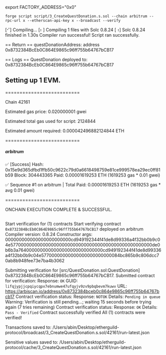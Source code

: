 export FACTORY_ADDRESS="0x0"

`forge script script/3_CreateQuestDonation.s.sol --chain arbitrum --rpc-url x --etherscan-api-key x --broadcast --verify`

[⠊] Compiling...
[⠆] Compiling 1 files with Solc 0.8.24
[⠰] Solc 0.8.24 finished in 1.30s
Compiler run successful!
Script ran successfully.

== Return ==
questDonationAddress: address 0x8732384BcEb0C864E9865c96ff755b64767bCB17

== Logs ==
  QuestDonation deployed to: 0x8732384BcEb0C864E9865c96ff755b64767bCB17

## Setting up 1 EVM.

==========================

Chain 42161

Estimated gas price: 0.020000001 gwei

Estimated total gas used for script: 2124844

Estimated amount required: 0.000042496882124844 ETH

==========================

##### arbitrum
✅  [Success] Hash: 0x15e9d365dfbd1ffb50c9622c79d0a6618498759e81ce999578ea29ec0ff81b59
Block: 304443365
Paid: 0.00001619253 ETH (1619253 gas * 0.01 gwei)

✅ Sequence #1 on arbitrum | Total Paid: 0.00001619253 ETH (1619253 gas * avg 0.01 gwei)
                                                                                                                                                                                       

==========================

ONCHAIN EXECUTION COMPLETE & SUCCESSFUL.
##
Start verification for (1) contracts
Start verifying contract `0x8732384BcEb0C864E9865c96ff755b64767bCB17` deployed on arbitrum
Compiler version: 0.8.24
Constructor args: 000000000000000000000000cd949192344f41de8d99336a4f32bb0b9c04e5770000000000000000000000000000000000000000000000000de0b6b3a7640000000000000000000000000000cd949192344f41de8d99336a4f32bb0b9c04e57700000000000000000000000084bc865b9c806dcc70ab8b948fee73e7ba4b3062

Submitting verification for [src/QuestDonation.sol:QuestDonation] 0x8732384BcEb0C864E9865c96ff755b64767bCB17.
Submitted contract for verification:
        Response: `OK`
        GUID: `lifqjypjjcpqiycqpx7ebnumwe47ufqyjv9zv9pbqbevm7kuwv`
        URL: https://arbiscan.io/address/0x8732384bceb0c864e9865c96ff755b64767bcb17
Contract verification status:
Response: `NOTOK`
Details: `Pending in queue`
Warning: Verification is still pending...; waiting 15 seconds before trying again (7 tries remaining)
Contract verification status:
Response: `OK`
Details: `Pass - Verified`
Contract successfully verified
All (1) contracts were verified!

Transactions saved to: /Users/abin/Desktop/etherguild-protocol/broadcast/3_CreateQuestDonation.s.sol/42161/run-latest.json

Sensitive values saved to: /Users/abin/Desktop/etherguild-protocol/cache/3_CreateQuestDonation.s.sol/42161/run-latest.json